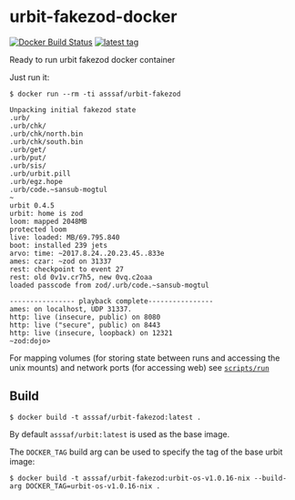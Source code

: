 # urbit-fakezod-docker
[![Docker Build Status](https://img.shields.io/docker/build/asssaf/urbit.svg?style=flat)](https://hub.docker.com/r/asssaf/urbit-fakezod/)
[![latest tag](https://img.shields.io/badge/latest-urbit--os--v1.0.16--nix-blue.svg)](https://hub.docker.com/r/asssaf/urbit-fakezod/tags/)

Ready to run urbit fakezod docker container

Just run it:
```
$ docker run --rm -ti asssaf/urbit-fakezod

Unpacking initial fakezod state
.urb/
.urb/chk/
.urb/chk/north.bin
.urb/chk/south.bin
.urb/get/
.urb/put/
.urb/sis/
.urb/urbit.pill
.urb/egz.hope
.urb/code.~sansub-mogtul
~
urbit 0.4.5
urbit: home is zod
loom: mapped 2048MB
protected loom
live: loaded: MB/69.795.840
boot: installed 239 jets
arvo: time: ~2017.8.24..20.23.45..833e
ames: czar: ~zod on 31337
rest: checkpoint to event 27
rest: old 0v1v.cr7h5, new 0vq.c2oaa
loaded passcode from zod/.urb/code.~sansub-mogtul

---------------- playback complete----------------
ames: on localhost, UDP 31337.
http: live (insecure, public) on 8080
http: live ("secure", public) on 8443
http: live (insecure, loopback) on 12321
~zod:dojo>
```

For mapping volumes (for storing state between runs and accessing the unix mounts) and network ports (for accessing web) see [`scripts/run`](scripts/run)

## Build
```
$ docker build -t asssaf/urbit-fakezod:latest .
```

By default `asssaf/urbit:latest` is used as the base image.

The `DOCKER_TAG` build arg can be used to specify the tag of the base urbit image:
```
$ docker build -t asssaf/urbit-fakezod:urbit-os-v1.0.16-nix --build-arg DOCKER_TAG=urbit-os-v1.0.16-nix .
```
